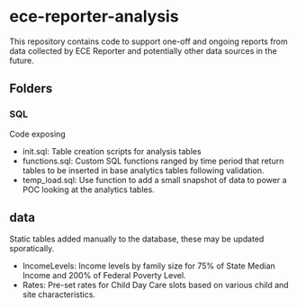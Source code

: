 # ece-reporter-analysis

This repository contains code to support one-off and ongoing reports from data collected by ECE Reporter and potentially other data sources in the future. 

## Folders

### SQL
Code exposing 
- init.sql: Table creation scripts for analysis tables
- functions.sql: Custom SQL functions ranged by time period that return tables to be inserted in base analytics tables following validation.
- temp_load.sql: Use function to add a small snapshot of data to power a POC looking at the analytics tables.

## data
Static tables added manually to the database, these may be updated sporatically.
- IncomeLevels: Income levels by family size for 75% of State Median Income and 200% of Federal Poverty Level.
- Rates: Pre-set rates for Child Day Care slots based on various child and site characteristics. 
